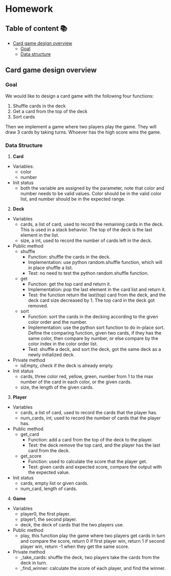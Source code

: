 # Homework

## Table of content :books:

- [Card game design overview](#card-game-design-overview)
  - [Goal](#goal)
  - [Data structure](#data-structure)

## Card game design overview

### Goal

We would like to design a card game with the following four functions:

1.	Shuffle cards in the deck
2.  Get a card from the top of the deck
3.  Sort cards

Then we implement a game where two players play the game. They will draw 3 cards by taking turns. Whoever has the high score wins the game.

### Data Structure

1. **Card**
  - Variables:
    - color
    - number
  - Init status
    - both the variable are assigned by the parameter, note that color and number needs to be valid values. Color should be in the valid color list, and number should be in the expected range.
2. **Deck**
  - Variables
    - cards, a list of card, used to record the remaining cards in the deck. This is used in a stack behavior. The top of the deck is the last element in the list.
    - size, a int, used to record the number of cards left in the deck.
  - Public method
    - shuffle
      - Function: shuffle the cards in the deck.
      - Implementation: use python random.shuffle function, which will in place shuffle a list.
      - Test: no need to test the python random.shuffle function.
    - get
      - Function: get the top card and return it.
      - Implementation: pop the last element in the card list and return it.
      - Test: the function return the last(top) card from the deck, and the deck card size decreased by 1. The top card in the deck got removed.
    - sort
      - Function: sort the cards in the decking according to the given color order and the number.
      - Implementation: use the python sort function to do in-place sort. Define the comparing function, given two cards, if they has the same color, then compare by number, or else compare by the color index in the color order list.
      - Test: shuffle a deck, and sort the deck, got the same deck as a newly initialized deck.
  - Private method
    - isEmpty, check if the deck is already empty.
  - Init status
    - cards, three color red, yellow, green, number from 1 to the max number of the card in each color, or the given cards.
    - size, the length of the given cards.
3. **Player**
  - Variables
    - cards, a list of card, used to record the cards that the player has.
    - num_cards, int, used to record the number of cards that the player has.
  - Public method
    - get_card
      - Function: add a card from the top of the deck to the player.
      - Test: the deck remove the top card, and the player has the last card from the deck.
    - get_score
      - Function: used to calculate the score that the player get.
      - Test: given cards and expected score, compare the output with the expected value.
  - Init status
    - cards, empty list or given cards.
    - num_card, length of cards.

4. **Game**
  - Variables
    - player0, the first player.
    - player1, the second player.
    - deck, the deck of cards that the two players use.
  - Public method
    - play, this function play the game where two players get cards in turn and compare the score, return 0 if first player win, return 1 if second player win, return -1 when they get the same score.
  - Private method
    - _take_cards: shuffle the deck, two players take the cards from the deck in turn.
    - _find_winner: calculate the score of each player, and find the winner.
